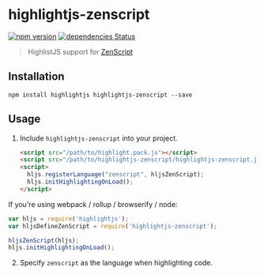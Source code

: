 highlightjs-zenscript
==============
[![npm version](https://badge.fury.io/js/highlightjs-zenscript.svg)](https://badge.fury.io/js/highlightjs-zenscript)
[![dependencies Status](https://david-dm.org/CraftTweaker/highlightjs-zenscript/status.svg)](https://david-dm.org/CraftTweaker/highlightjs-zenscript)

> HighlistJS support for [ZenScript](https://github.com/CraftTweaker/ZenScript)

## Installation

```console
npm install highlightjs highlightjs-zenscript --save
```

## Usage

1. Include `highlightjs-zenscript` into your project.

    ```html
    <script src="/path/to/highlight.pack.js"></script>
    <script src="/path/to/highlightjs-zenscript/highlightjs-zenscript.js"></script>
    <script>
      hljs.registerLanguage("zenscript", hljsZenScript);
      hljs.initHighlightingOnLoad();
    </script>
    ```
   
If you're using webpack / rollup / browserify / node:
```javascript
var hljs = require('highlightjs');
var hljsDefineZenScript = require('highlightjs-zenscript');

hljsZenScript(hljs);
hljs.initHighlightingOnLoad();
```

2. Specify `zenscript` as the language when highlighting code.
